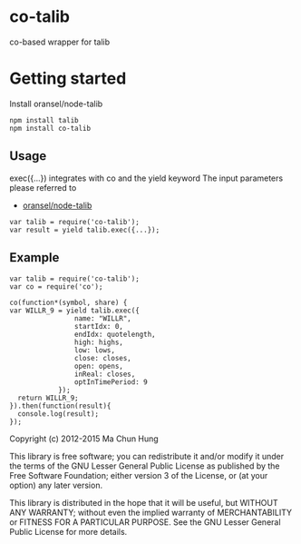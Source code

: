 # co-talib
co-based wrapper for talib

# Getting started
Install oransel/node-talib
```
npm install talib
npm install co-talib
```

## Usage
  exec({...}) integrates with co and the yield keyword
  The input parameters please referred to 
   * [oransel/node-talib](https://github.com/oransel/node-talib)
   
```
var talib = require('co-talib');
var result = yield talib.exec({...});
```

## Example
```
var talib = require('co-talib');
var co = require('co');

co(function*(symbol, share) {
var WILLR_9 = yield talib.exec({
                name: "WILLR",
                startIdx: 0,
                endIdx: quotelength,
                high: highs,
                low: lows,
                close: closes,
                open: opens,
                inReal: closes,
                optInTimePeriod: 9
            });
  return WILLR_9;          
}).then(function(result){
  console.log(result);
});
```


Copyright (c) 2012-2015 Ma Chun Hung

This library is free software; you can redistribute it and/or modify it under the terms of the GNU Lesser General Public License as published by the Free Software Foundation; either version 3 of the License, or (at your option) any later version.

This library is distributed in the hope that it will be useful, but WITHOUT ANY WARRANTY; without even the implied warranty of MERCHANTABILITY or FITNESS FOR A PARTICULAR PURPOSE. See the GNU Lesser General Public License for more details.
